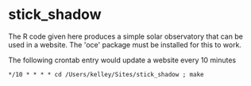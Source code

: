 # stick_shadow

The R code given here produces a simple solar observatory that can be used in a
website.  The 'oce' package must be installed for this to work.

The following crontab entry would update a website every 10 minutes

```
*/10 * * * * cd /Users/kelley/Sites/stick_shadow ; make
```
